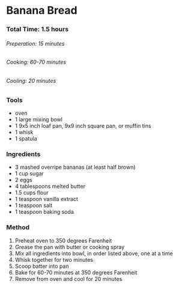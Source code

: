Banana Bread
============

### Total Time: 1.5 hours
###### Preperation: 15 minutes
###### Cooking: 60-70 minutes
###### Cooling: 20 minutes

### Tools

- oven
- 1 large mixing bowl
- 1 9x5 inch loaf pan, 9x9 inch square pan, or muffin tins
- 1 whisk
- 1 spatula

### Ingredients

- 3 mashed overripe bananas (at least half brown)
- 1 cup sugar
- 2 eggs
- 4 tablespoons melted butter
- 1.5 cups flour
- 1 teaspoon vanilla extract
- 1 teaspoon salt
- 1 teaspoon baking soda

### Method

1. Preheat oven to 350 degrees Farenheit
2. Grease the pan with butter or cooking spray
3. Mix all ingredients into bowl, in order listed above, one at a time
4. Whisk together for two minutes
5. Scoop batter into pan
6. Bake for 60-70 minutes at 350 degrees Farenheit
7. Remove from oven and cool for 20 minutes
